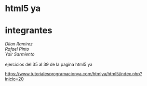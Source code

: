 # html5 ya
# integrantes 
*Dilan Ramirez*
<br>
*Rafael Pinto*
<br>
*Yair Sarmiento*
<br>
<br>
ejercicios del 35 al 39 de la pagina html5 ya
<br>

https://www.tutorialesprogramacionya.com/htmlya/html5/index.php?inicio=20
